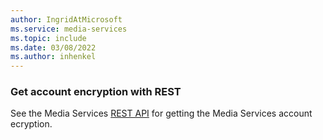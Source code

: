 ```yaml
---
author: IngridAtMicrosoft
ms.service: media-services 
ms.topic: include
ms.date: 03/08/2022
ms.author: inhenkel
---
```


### Get account encryption with REST

See the Media Services [REST API](https://docs.microsoft.com/en-us/rest/api/media/mediaservices/get) for getting the Media Services account ecryption.